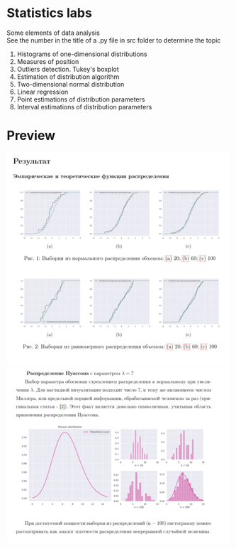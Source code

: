 # Statistics labs

Some elements of data analysis <br>
See the number in the title of a .py file in src folder to determine the topic
1. Histograms of one-dimensional distributions
2. Measures of position
3. Outliers detection. Tukey's boxplot
4. Estimation of distribution algorithm
5. Two-dimensional normal distribution
6. Linear regression
7. Point estimations of distribution parameters
8. Interval estimations of distribution parameters

# Preview
![](/reports/preview/prev_1.png)
![](/reports/preview/prev_2.png)